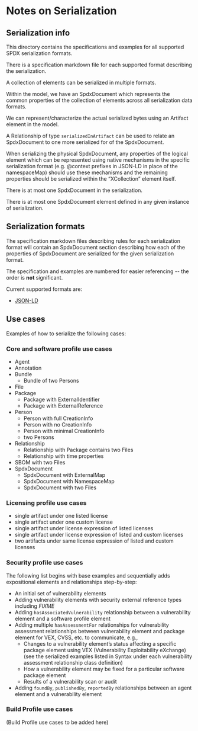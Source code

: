# Notes on Serialization

## Serialization info

This directory contains the specifications and examples for all supported SPDX serialization formats.

There is a specification markdown file for each supported format describing the serialization.

A collection of elements can be serialized in multiple formats.

Within the model, we have an SpdxDocument which represents the common properties of the collection of elements across all serialization data formats.

We can represent/characterize the actual serialized bytes using an Artifact element in the model.

A Relationship of type `serializedInArtifact` can be used to relate an SpdxDocument to one more serialized for of the SpdxDocument.

When serializing the physical SpdxDocument, any properties of the logical element which can be represented using native mechanisms in the specific serialization format (e.g. @context prefixes in JSON-LD in place of the namespaceMap) should use these mechanisms and the remaining properties should be serialized within the “XCollection” element itself.

There is at most one SpdxDocument in the serialization.

There is at most one SpdxDocument element defined in any given instance of serialization.

## Serialization formats

The specification markdown files describing rules for each serialization format will contain an SpdxDocument section describing how each of the properties of SpdxDocument are serialized for the given serialization format.

The specification and examples are numbered for easier referencing -- the order is **not** significant.

Current supported formats are:

- [JSON-LD](jsonld.md)

## Use cases

Examples of how to serialize the following cases:

### Core and software profile use cases

- Agent
- Annotation
- Bundle
  - Bundle of two Persons
- File
- Package
  - Package with ExternalIdentifier
  - Package with ExternalReference
- Person
  - Person with full CreationInfo
  - Person with no CreationInfo
  - Person with minimal CreationInfo
  - two Persons
- Relationship
  - Relationship with Package contains two Files
  - Relationship with time properties
- SBOM with two Files
- SpdxDocument
  - SpdxDocument with ExternalMap
  - SpdxDocument with NamespaceMap
  - SpdxDocument with two Files

### Licensing profile use cases

- single artifact under one listed license
- single artifact under one custom license
- single artifact under license expression of listed licenses
- single artifact under license expression of listed and custom licenses
- two artifacts under same license expression of listed and custom licenses

### Security profile use cases

The following list begins with base examples and sequentially adds expositional elements and relationships step-by-step:

- An initial set of vulnerability elements
- Adding vulnerability elements with security external reference types including *FIXME*
- Adding `hasAssociatedVulnerability` relationship between a vulnerability element and a software profile element
- Adding multiple `hasAssessmentFor` relationships for vulnerability assessment relationships between vulnerability element and package element for VEX, CVSS, etc. to communicate, e.g.,
  - Changes to a vulnerability element’s status affecting a specific package element using VEX (Vulnerability Exploitability eXchange) (see the serialized examples listed in Syntax under each vulnerability assessment relationship class definition)
  - How a vulnerability element may be fixed for a particular software package element
  - Results of a vulnerability scan or audit
- Adding `foundBy`, `publishedBy`, `reportedBy` relationships between an agent element and a vulnerability element

### Build Profile use cases

(Build Profile use cases to be added here)

